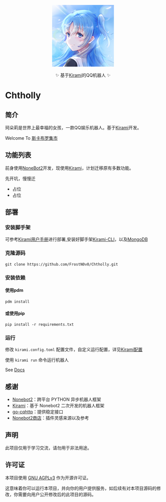 <div align="center">
<p>
  <a href="https://kiramibot.dev/"><img src="https://raw.githubusercontent.com/FrostN0v0/Chtholly/main/logo.png" width="200" height="200" alt="珂朵莉是世界上最幸福的女孩"></a>
</p>
  <p>✨ 基于<a href="https://kiramibot.dev/">Kirami</a>的QQ机器人 ✨</p>
</div>

# Chtholly

## 简介

珂朵莉是世界上最幸福的女孩，一款QQ娱乐机器人。基于[Kirami](https://kiramibot.dev/)开发。

Welcome To [斯卡布罗集市](http://qm.qq.com/cgi-bin/qm/qr?_wv=1027&k=M75YeO2zj9f5ziuS2ijcDzbjkAfcMHVA&authKey=ilcGvEnqWjHOJKa3f1cpOMQPVAeA0RZyv%2BD9lE9aV1WfwFZ8ig%2BUynUCSM4AXZOB&noverify=0&group_code=326466216)

## 功能列表


前身使用[NoneBot2](https://v2.nonebot.dev/)开发，现使用[Kirami](https://kiramibot.dev/)，计划迁移原有多数功能。

先开坑，慢慢迁

- 占位
- 占位


## 部署

### 安装脚手架

可参考[Kirami用户手册](https://kiramibot.dev/docs/guide/start/installation)进行部署,安装好脚手架[Kirami-CLI](https://github.com/A-kirami/KiramiCLI)，以及[MongoDB](https://www.mongodb.com/try/download/community)

###  克隆源码

```shell
git clone https://github.com/FrostN0v0/Chtholly.git
```

### 安装依赖

#### 使用pdm

```shell
pdm install
```

#### 或使用pip

```shell
pip install -r requirements.txt
```

### 运行

修改 `kirami.config.toml` 配置文件，自定义运行配置，详见[Kirami配置](https://kiramibot.dev/docs/guide/tutorial/config)

使用 `kirami run` 命令运行机器人

See [Docs](https://kiramibot.dev/)

## 感谢

- [Nonebot2](https://github.com/nonebot/nonebot2)：跨平台 PYTHON 异步机器人框架
- [Kirami](https://kiramibot.dev/)：基于 Nonebot2 二次开发的机器人框架
- [go-cqhttp](https://github.com/Mrs4s/go-cqhttp)：提供稳定接口
- [Nonebot2商店](https://v2.nonebot.dev/store)：插件灵感来源以及参考

## 声明

此项目仅用于学习交流，请勿用于非法用途。

## 许可证

本项目使用 [GNU AGPLv3](https://choosealicense.com/licenses/agpl-3.0/) 作为开源许可证。

这意味着你可以运行本项目，并向你的用户提供服务，如后续有对本项目源码的修改，你需要向用户公开修改后的此项目的源码。
